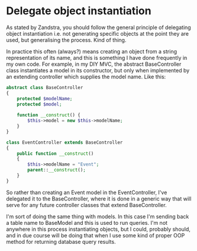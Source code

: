 # Delegate object instantiation

As stated by Zandstra, you should follow the general principle of delegating object instantiation i.e. not generating specific objects at the point they are used, but generalising the process. Kind of thing.

In practice this often (always?) means creating an object from a string representation of its name, and this is something I have done frequently in my own code. For example, in my DIY MVC, the abstract BaseController class instantiates a model in its constructor, but only when implemented by an extending controller which supplies the model name. Like this:

```php
abstract class BaseController
{
    protected $modelName;
    protected $model;
    
    function __construct() {
        $this->model = new $this->modelName;
    }
}

class EventController extends BaseController
{
    public function __construct()
    {
        $this->modelName = "Event";
        parent::__construct();
    }
}
```

So rather than creating an Event model in the EventController, I've delegated it to the BaseController, where it is done in a generic way that will serve for any future controller classes that extend BaseController.

I'm sort of doing the same thing with models. In this case I'm sending back a table name to BaseModel and this is used to run queries. I'm not anywhere in this process instantiating objects, but I could, probably should, and in due course will be doing that when I use some kind of proper OOP method for returning database query results.